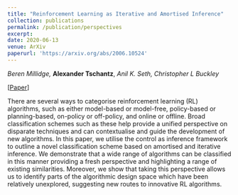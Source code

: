 ```yaml
---
title: "Reinforcement Learning as Iterative and Amortised Inference"
collection: publications
permalink: /publication/perspectives
excerpt: 
date: 2020-06-13
venue: ArXiv
paperurl: 'https://arxiv.org/abs/2006.10524'
---
```


_Beren Millidge,_ __Alexander Tschantz__, _Anil K. Seth, Christopher L Buckley_

[[Paper](https://arxiv.org/abs/2006.10524)] 

There are several ways to categorise reinforcement learning (RL) algorithms, such as either model-based or model-free, policy-based or planning-based, on-policy or off-policy, and online or offline. Broad classification schemes such as these help provide a unified perspective on disparate techniques and can contextualise and guide the development of new algorithms. In this paper, we utilise the control as inference framework to outline a novel classification scheme based on amortised and iterative inference. We demonstrate that a wide range of algorithms can be classified in this manner providing a fresh perspective and highlighting a range of existing similarities. Moreover, we show that taking this perspective allows us to identify parts of the algorithmic design space which have been relatively unexplored, suggesting new routes to innovative RL algorithms.

